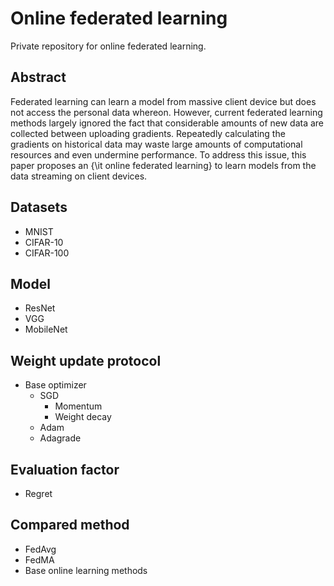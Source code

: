 # Online federated learning

Private repository for online federated learning.

## Abstract

Federated learning can learn a model from massive client device but does not access the personal data whereon. However, current federated learning methods largely ignored the fact that considerable amounts of new data are collected between uploading gradients. Repeatedly calculating the gradients on historical data may waste large amounts of computational resources and even undermine performance. To address this issue, this paper proposes an {\it online federated learning} to learn models from the data streaming on client devices.

## Datasets

* MNIST
* CIFAR-10
* CIFAR-100

## Model

* ResNet
* VGG
* MobileNet

## Weight update protocol

* Base optimizer
  * SGD
    * Momentum
    * Weight decay
  * Adam
  * Adagrade
  
## Evaluation factor

* Regret

## Compared method

* FedAvg
* FedMA
* Base online learning methods

